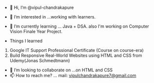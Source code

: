 - 👋 Hi, I’m @vipul-chandrakapure
- 👀 I’m interested in ...working with learners.
- 🌱 I’m currently learning ... Java + DSA.
also I'm working on Computer Vision Finale Year Project.

- Things I learned
1. Google IT Support Professional Certificate (Course on course-era)
2. Build Responsive Real-World Websites using HTML and CSS from Udemy(Jonas Schmedtmann)

- 💞️ I’m looking to collaborate on ...on HTML and CSS
- 📫 How to reach me? ...
mail: vipulchandrakapure7@gmail.com 

<!---
vipul-chandrakapure/vipul-chandrakapure is a ✨ special ✨ repository because its `README.md` (this file) appears on your GitHub profile.
You can click the Preview link to take a look at your changes.
--->
